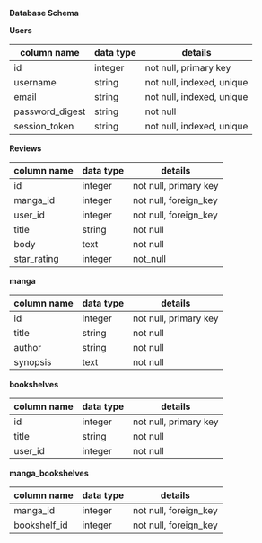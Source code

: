 

**Database Schema**

**Users**

column name	 |   data type	 |   details
------------|---------------|--------------
id	        |    integer	   |   not null, primary key
username	   |   string	    |  not null, indexed, unique   
email	     |     string	    |  not null, indexed, unique
password_digest|	string	  |    not null
session_token	 | string	    |  not null, indexed, unique

**Reviews**

column name  |   data type  |   details
------------|--------------|---------------
id        |      integer    |   not null, primary key
manga_id   |     integer    |   not null, foreign_key
user_id     |    integer    |   not null, foreign_key
title       |    string     |   not null
body        |    text       |   not null
star_rating   |  integer    |   not_null

**manga**

column name  |   data type  |   details
------------|--------------|-------------
id         |     integer    |   not null, primary key
title       |    string     |   not null
author      |    string      |  not null
synopsis    |    text       | not null

**bookshelves**

column name  |   data type  |   details
-------------|-----------------|---------------
id           |   integer    |   not null, primary key
title         |  string     |   not null
user_id     |  integer    |   not null

**manga_bookshelves**

column name   |  data type  |   details
--------------|------------------|-------------------------
manga_id     |   integer    |   not null, foreign_key
bookshelf_id  |  integer    |   not null, foreign_key
